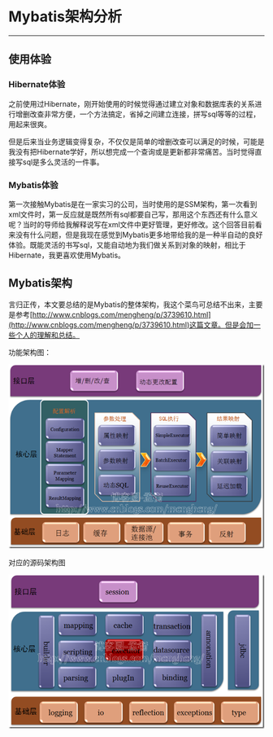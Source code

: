 # Mybatis架构分析
---
## 使用体验
### Hibernate体验
之前使用过Hibernate，刚开始使用的时候觉得通过建立对象和数据库表的关系进行增删改查非常方便，一个方法搞定，省掉之间建立连接，拼写sql等等的过程，用起来很爽。

但是后来当业务逻辑变得复杂，不仅仅是简单的增删改查可以满足的时候，可能是我没有把Hibernate学好，所以想完成一个查询或是更新都非常痛苦。当时觉得直接写sql是多么灵活的一件事。

### Mybatis体验
第一次接触Mybatis是在一家实习的公司，当时使用的是SSM架构，第一次看到xml文件时，第一反应就是既然所有sql都要自己写，那用这个东西还有什么意义呢？当时的导师给我解释说写在xml文件中更好管理，更好修改。这个回答目前看来没有什么问题，但是我现在感觉到Mybatis更多地带给我的是一种半自动的良好体验。既能灵活的书写sql，又能自动地为我们做关系到对象的映射，相比于Hibernate，我更喜欢使用Mybatis。

## Mybatis架构
言归正传，本文要总结的是Mybatis的整体架构，我这个菜鸟可总结不出来，主要是参考[http://www.cnblogs.com/mengheng/p/3739610.html](http://www.cnblogs.com/mengheng/p/3739610.html)这篇文章。但是会加一些个人的理解和总结。

功能架构图：

![](imgs/Mybatis功能架构图.png)

对应的源码架构图</br>

![](imgs/Mybatis源码架构图.png)
